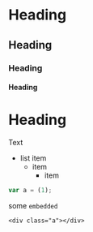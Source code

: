 # Heading
## Heading
### Heading
#### Heading

Heading
========

Text

- list item
	+ item
		* item

```js
var a = (1);
```

some `embedded`

    <div class="a"></div>
